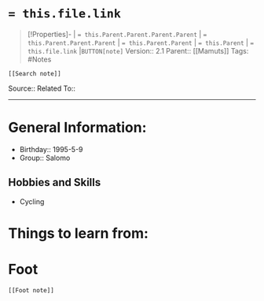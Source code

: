 # `= this.file.link`
>[!Properties]- | `= this.Parent.Parent.Parent.Parent` |  `= this.Parent.Parent.Parent` | `= this.Parent.Parent` | `= this.Parent` | `= this.file.link` |`BUTTON[note]` 
>Version:: 2.1
>Parent:: [[Mamuts]]
>Tags: #Notes
```meta-bind-embed
[[Search note]]
```
Source::
Related To::
***
# General Information:
- Birthday:: 1995-5-9
- Group:: Salomo

## Hobbies and Skills 
- Cycling

# Things to learn from:







# Foot
```meta-bind-embed
[[Foot note]]
``` 